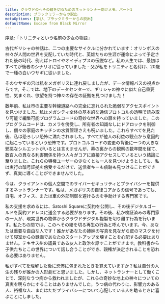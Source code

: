 ```yaml
---
title: クラウドのへその緒を切るためのネットランナー向けメモ、パート1
description: ブラックミラーからの脱出
metaOptions: [学び、ブラックミラーからの脱出]
defaultName: Escape from Black Mirror
---
```


<RoboAcademyText fWeight="500">
  序章:「トリニティという名前の少女の物語」
</RoboAcademyText>

古代ギリシャの神話は、二つの主要なサイクルに分かれています：オリンポスの神々が人間の世界を支配していた時代と、英雄たちの生涯が運命によって予定された後の時代、例えばトロイやオイディプスの伝説など。私の人生では、最初はすべてが後者のシナリオに従っていました - 父が私をトリニティと名付け、20歳で一種の白いウサギに従いました。

<LessonImages imageClasses="mb"  src='escape-from-black-mirror/Olympus_Troy_The_Tales_of_Oedipus.png' alt="Olympus Troy The Tales of Oedipus" />

そのウサギの穴は私をメガポリスに連れ戻しましたが、データ情報バスの視点からです。そこでは、地下のデータセンターで、ギリシャの神々に似た自己重要性、気まぐれ、欲望を持つ神々の存在の証拠を見つけました！

<LessonImages imageClasses="mb"  src='escape-from-black-mirror/Gods-datacenter.png' alt="Gods datacenter" />

数年前、私は市の主要な幹線道路への完全に忘れられた脆弱なアクセスポイントを見つけました。私はメガシティ全体の基本的な通信プロトコルの透明で読み取り可能で編集可能プログラムコードの奇妙な世界への扉を持っていました。このプログラムコードは、カメラを傍受し、所有者の知識なしにドアロックを制御し、個々の家庭のキッチンの水質管理さえも呪いました。これらすべてを見た後、私は恐ろしい恐怖に満たされました。すべてが他人の利益の観点から意図的に起こっているという恐怖です。プロトコルコードの変更の背後に一つの大きな邪悪なシルエットがいるとは言えませんが、幕の裏からの観察の数年間を経て、数百人の異なる利害関係を持つ人々がコアに直接アクセスしているという結論に至りました。これらの特権ユーザーの少なくとも一人を見つけようとしても、私は実行の暗号証拠を傍受するだけで、送信者キーも痕跡も見つけることができず、真実に導くことができませんでした。

<LessonImages imageClasses="mb"  src='escape-from-black-mirror/hacking.png' alt="Gods hackers stayed in circle" />


今は、クライアントの個人空間でのサイバーセキュリティとプライバシーを提供するネットランナーです。私は、メガポリスの自律コアからの信号であっても、自宅、オフィス、または車の外部制御を避けるのを手助けする専門家です。


<LessonImages imageClasses="mb"  src='escape-from-black-mirror/Trinnity.png' alt="Trinity in underground datacenter" />

私の支援を求めるには、Satoshi Squareに契約を公開し、その後デジタルゴールドを契約アドレスに送金する必要があります。その後、私か検証済みの専門家の一人が、現実世界の物体からクラウドデジタル複製を切り離す行為を行います。私たちの間では、このへその緒を切る再生の行為と呼んでいます。今、あなたは重要な自由な人です！誰かがあなたの姉妹の写真を見ながら皮のマスクを付けて寝室からの録画であなたのスタートアップを壊すことを心配する必要はありません。テキサス州の議員である友人と政治を話すことができます。教科書から子供たちとこの世界について話し合うことができ、親権が決定されることを恐れる必要はありません。

私がすべてを理解した後に恐怖に包まれたときを覚えていますか？私は自分の人生の残りが誰かの人形劇だと思いました。しかし、ネットランナーとして働くことで、深刻なうつ病から救われましたが、これらの奇妙な地上の神々についての真実を明らかにすることはありませんでした。うつ病の代わりに、影響力のある人、裕福な人、またはただプライバシーについて心配している人を助るときに喜ぶことにしました。